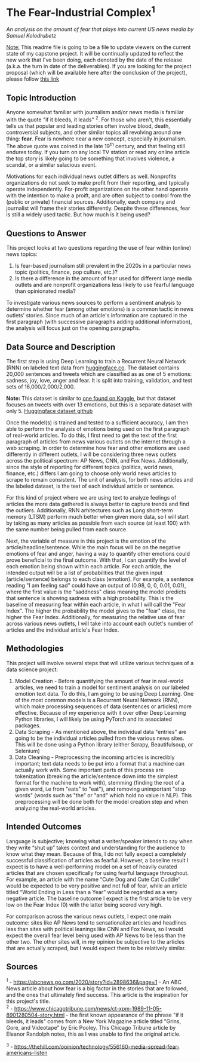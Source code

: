 # The Fear-Industrial Complex<sup>1</sup>
*An analysis on the amount of fear that plays into current US news media by Samuel Kolodrubetz*

<ins>Note:</ins> This readme file is going to be a file to update viewers on the current state of my capstone project. It will be continually updated to reflect the new work that I've been doing, each denoted by the date of the release (a.k.a. the turn in date of the deliverables). If you are looking for the project proposal (which will be available here after the conclusion of the project), please follow [this link](https://github.com/skbetz54/Samuel_DATA606/blob/main/Approved_Proposal.md)

## Topic Introduction

Anyone somewhat familiar with journalism and/or news media is familiar with the quote "if it bleeds, it leads" <sup>2</sup>. For those who aren't, this essentially tells us that popular and leading stories often involve blood, death, controversial subjects, and other similar topics all revolving around one thing: **fear**. Fear is nowhere near a new concept, especially in journalism. The above quote was coined in the late 19<sup>th</sup> century, and that feeling still endures today. If you turn on any local TV station or read any online article the top story is likely going to be something that involves violence, a scandal, or a similar salacious event. 

Motivations for each individual news outlet differs as well. Nonprofits organizations do not seek to make profit from their reporting, and typically operate independently. For-profit organizations on the other hand operate with the intention to make a proift, and are often subject to control from the (public or private) financial sources. Additionally, each company and journalist will frame their stories differently. Despite these differences, fear is still a widely used tactic. But how much is it being used?


## Questions to Answer

This project looks at two questions regarding the use of fear within (online) news topics:


1. Is fear-based journalism still prevalent in the 2020s in a particular news topic (politics, finance, pop culture, etc.)? 
2. Is there a difference in the amount of fear used for different large media outlets and are nonprofit organizations less likely to use fearful language than opinionated media?

To investigate various news sources to perform a sentiment analysis to determine whether fear (among other emotions) is a common tactic in news outlets' stories. Since much of an article's information are captured in the first paragraph (with successive paragraphs adding additional information), the analysis will focus just on the opening paragraphs. 

## Data Source and Description

The first step is using Deep Learning to train a Recurrent Neural Network (RNN) on labeled text data from [huggingface.co](https://huggingface.co/datasets/emotion). The dataset contains 20,000 sentences and tweets which are classified as as one of 5 emotions: sadness, joy, love, anger and fear. It is split into training, validation, and test sets of 16,000/2,000/2,000.

**Note:** This dataset is similar to [one found on Kaggle](https://www.kaggle.com/pashupatigupta/emotion-detection-from-text), but that dataset focuses on tweets with over 13 emotions, but this is a separate dataset with only 5. [Huggingface dataset github](https://github.com/dair-ai/emotion_dataset)

Once the model(s) is trained and tested to a sufficient accuracy, I am then able to perform the analysis of emotions being used on the first paragraph of real-world articles. To do this, I first need to get the text of the first paragraph of articles from news  various outlets on the internet through a web scraping. In order to determine how fear and other emotions are used differently in different outlets, I will be considering three news outlets across the political spectrum: AP News, CNN, and Fox News. Additionally, since the style of reporting for different topics (politics, world news, finance, etc.) differs I am going to choose only world news articles to scrape to remain consistent. The unit of analysis, for both news articles and the labeled dataset, is the text of each individual article or sentence. 

For this kind of project where we are using text to analyze feelings of articles the more data gathered is always better to capture trends and find the outliers. Additionally, RNN arhitectures such as Long short-term memory (LTSM) perform much better when given more data, so I will start by taking as many articles as possible from each source (at least 100) with the same number being pulled from each source. 

Next, the variable of measure in this project is the emotion of the article/headline/sentence. While the main focus will be on the negative emotions of fear and anger, having a way to quantify other emotions could prove beneficial to the final outcome. With that, I can quantify the level of each emotion being shown within each article. For each article, the intended output will be a list of probabilities that the given input (article/sentence) belongs to each class (emotion). For example, a sentence reading "I am feeling sad" could have an output of (0.98, 0, 0, 0.01, 0.01), where the first value is the "saddness" class meaning the model predicts that sentence is showing sadness with a high probability. This is the baseline of measuring fear within each article, in what I will call the "Fear Index". The higher the probability the model gives to the "fear" class, the higher the Fear Index. Additionally, for measuring the relative use of fear across various news outlets, I will take into account each outlet's number of articles and the individual article's Fear Index. 

## Methodologies

This project will involve several steps that will utilize various techniques of a data science project:

1. Model Creation - Before quantifying the amount of fear in real-world articles, we need to train a model for sentiment analysis on our labeled emotion text data. To do this, I am going to be using Deep Learning. One of the most common models is a Recurrent Neural Network (RNN), which make processing sequences of data (sentences or articles) more effective. Because of my experience with it over other Deep Learning Python libraries, I will likely be using PyTorch and its associated packages. 
2. Data Scraping - As mentioned above, the individual data "entries" are going to be the individual articles pulled from the various news sites. This will be done using a Python library (either Scrapy, Beautifulsoup, or Selenium)
3. Data Cleaning - Preprocessing the incoming articles is incredibly important; text data needs to be put into a format that a machine can actually work with. Some important parts of this process are tokenization (breaking the article/sentence down into the simplest format for the machine to work with), stemming (finding the root of a given word, i.e from "eats" to "eat"), and removing unimportant "stop words" (words such as "the" or "and" which hold no value in NLP). This preprocessing will be done both for the model creation step and when analyzing the real-world articles.  

## Intended Outcomes

Language is subjective; knowing what a writer/speaker intends to say when they write “shut up” takes context and understanding for the audience to know what they mean. Because of this, I do not fully expect a completely successful classification of articles as fearful. However, a baseline result I expect is to have a well-performing model on a set of heavily curated articles that are chosen specifically for using fearful language throughout. For example, an article with the name “Cute Dog and Cute Cat Cuddle” would be expected to be very positive and not full of fear, while an article titled “World Ending in Less than a Year” would be regarded as a very negative article. The baseline outcome I expect is the first article to be very low on the Fear Index (0) with the latter being scored very high. 

For comparison across the various news outlets, I expect one main outcome: sites like AP News tend to sensationalize articles and headlines less than sites with political leanings like CNN and Fox News, so I would expect the overall fear level being used with AP News to be less than the other two. The other sites will, in my opinion be subjective to the articles that are actually scraped, but I would expect them to be relatively similar.


## Sources
<sup>1</sup> - https://abcnews.go.com/2020/story?id=2898636&page=1 - An ABC News article about how fear is a big factor in the stories that are followed, and the ones that ultimately find success. This article is the inspiration for this project's title.  
<sup>2</sup> - https://www.chicagotribune.com/news/ct-xpm-1989-11-05-8901280504-story.html - the first known appearance of the phrase "if it bleeds, it leads" comes from a New York Magazine article titled "Grins, Gore, and Videotape" by Eric Pooley. This Chicago Tribune article by Eleanor Randolph notes, this as I was unable to find the original article.

<sup>3</sup> - https://thehill.com/opinion/technology/556160-media-spread-fear-americans-listen
